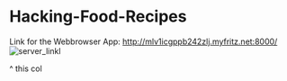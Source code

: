# Hacking-Food-Recipes
Link for the Webbrowser App:
http://mlv1icgppb242zlj.myfritz.net:8000/
![server_linkl](https://github.com/EmWhyy/Hacking-Food-Recipes/assets/116734657/f0a0ddf3-5a3c-4375-af9b-a12fa96c2c8c)

^ this col 
